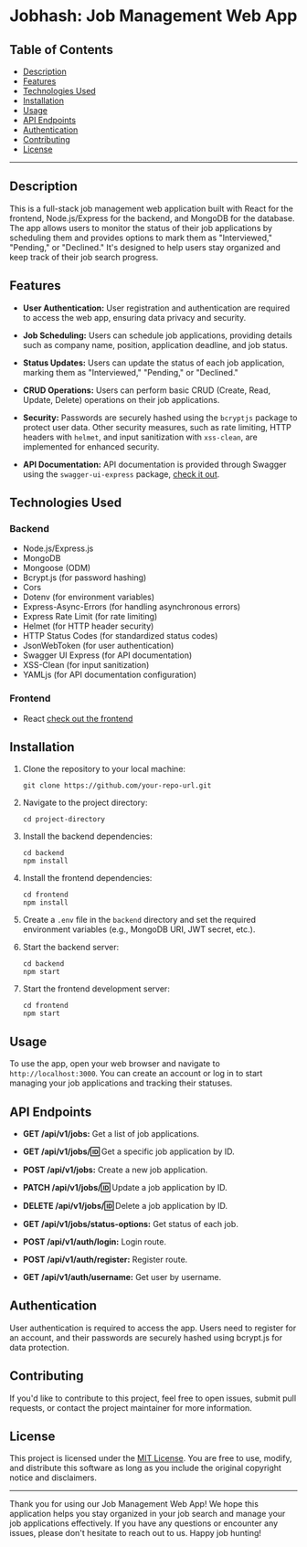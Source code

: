 # Jobhash: Job Management Web App

## Table of Contents

- [Description](#description)
- [Features](#features)
- [Technologies Used](#technologies-used)
- [Installation](#installation)
- [Usage](#usage)
- [API Endpoints](#api-endpoints)
- [Authentication](#authentication)
- [Contributing](#contributing)
- [License](#license)

---

## Description

This is a full-stack job management web application built with React for the frontend, Node.js/Express for the backend, and MongoDB for the database. The app allows users to monitor the status of their job applications by scheduling them and provides options to mark them as "Interviewed," "Pending," or "Declined." It's designed to help users stay organized and keep track of their job search progress.

## Features

- **User Authentication:** User registration and authentication are required to access the web app, ensuring data privacy and security.

- **Job Scheduling:** Users can schedule job applications, providing details such as company name, position, application deadline, and job status.

- **Status Updates:** Users can update the status of each job application, marking them as "Interviewed," "Pending," or "Declined."

- **CRUD Operations:** Users can perform basic CRUD (Create, Read, Update, Delete) operations on their job applications.

- **Security:** Passwords are securely hashed using the `bcryptjs` package to protect user data. Other security measures, such as rate limiting, HTTP headers with `helmet`, and input sanitization with `xss-clean`, are implemented for enhanced security.

- **API Documentation:** API documentation is provided through Swagger using the `swagger-ui-express` package, [check it out](https://jobhash.onrender.com/api-docs/).

## Technologies Used

### Backend

- Node.js/Express.js
- MongoDB
- Mongoose (ODM)
- Bcrypt.js (for password hashing)
- Cors
- Dotenv (for environment variables)
- Express-Async-Errors (for handling asynchronous errors)
- Express Rate Limit (for rate limiting)
- Helmet (for HTTP header security)
- HTTP Status Codes (for standardized status codes)
- JsonWebToken (for user authentication)
- Swagger UI Express (for API documentation)
- XSS-Clean (for input sanitization)
- YAMLjs (for API documentation configuration)

### Frontend

- React [check out the frontend](https://github.com/samojeyinka/Jobhash-frontend)

## Installation

1. Clone the repository to your local machine:

   ```
   git clone https://github.com/your-repo-url.git
   ```

2. Navigate to the project directory:

   ```
   cd project-directory
   ```

3. Install the backend dependencies:

   ```
   cd backend
   npm install
   ```

4. Install the frontend dependencies:

   ```
   cd frontend
   npm install
   ```

5. Create a `.env` file in the `backend` directory and set the required environment variables (e.g., MongoDB URI, JWT secret, etc.).

6. Start the backend server:

   ```
   cd backend
   npm start
   ```

7. Start the frontend development server:

   ```
   cd frontend
   npm start
   ```

## Usage

To use the app, open your web browser and navigate to `http://localhost:3000`. You can create an account or log in to start managing your job applications and tracking their statuses.

## API Endpoints

- **GET /api/v1/jobs:** Get a list of job applications.
- **GET /api/v1/jobs/:id:** Get a specific job application by ID.
- **POST /api/v1/jobs:** Create a new job application.
- **PATCH /api/v1/jobs/:id:** Update a job application by ID.
- **DELETE /api/v1/jobs/:id:** Delete a job application by ID.
- **GET /api/v1/jobs/status-options:** Get status of each job.

- **POST /api/v1/auth/login:** Login route.
- **POST /api/v1/auth/register:** Register route.
- **GET /api/v1/auth/username:** Get user by username.

## Authentication

User authentication is required to access the app. Users need to register for an account, and their passwords are securely hashed using bcrypt.js for data protection.

## Contributing

If you'd like to contribute to this project, feel free to open issues, submit pull requests, or contact the project maintainer for more information.

## License

This project is licensed under the [MIT License](LICENSE). You are free to use, modify, and distribute this software as long as you include the original copyright notice and disclaimers.

---

Thank you for using our Job Management Web App! We hope this application helps you stay organized in your job search and manage your job applications effectively. If you have any questions or encounter any issues, please don't hesitate to reach out to us. Happy job hunting!
